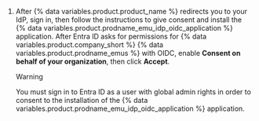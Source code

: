 1. After {% data variables.product.product_name %} redirects you to your IdP, sign in, then follow the instructions to give consent and install the {% data variables.product.prodname_emu_idp_oidc_application %} application. After Entra ID asks for permissions for {% data variables.product.company_short %} {% data variables.product.prodname_emus %} with OIDC, enable **Consent on behalf of your organization**, then click **Accept**.

   > [!WARNING]
   > You must sign in to Entra ID as a user with global admin rights in order to consent to the installation of the {% data variables.product.prodname_emu_idp_oidc_application %} application.
